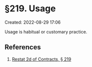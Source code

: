 # §219. Usage
Created: 2022-08-29 17:06

Usage is habitual or customary practice.




## References

1. [Restat 2d of Contracts, § 219](https://plus.lexis.com/api/document/collection/analytical-materials/id/42GD-2SJ0-00YG-M08D-00000-00?cite=Restat%202d%20of%20Contracts%2C%20%C2%A7%20219&context=1530671)
